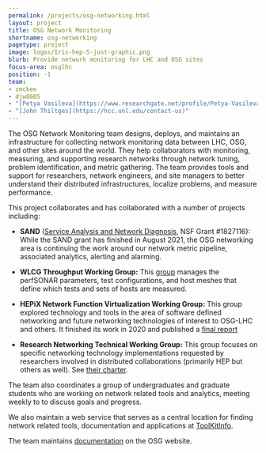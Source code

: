 ```yaml
---
permalink: /projects/osg-networking.html
layout: project
title: OSG Network Monitoring
shortname: osg-networking
pagetype: project
image: logos/Iris-hep-5-just-graphic.png
blurb: Provide network monitoring for LHC and OSG sites
focus-area: osglhc
position: -1
team:
- smckee
- djw8605
- "[Petya Vasileva](https://www.researchgate.net/profile/Petya-Vasileva-2)"
- "[John Thiltges](https://hcc.unl.edu/contact-us)"
---
```


The OSG Network Monitoring team designs, deploys, and maintains an infrastructure for
collecting network monitoring data between LHC, OSG, and other sites around the world.
They help collaborators with monitoring, measuring, and supporting research networks
through network tuning, problem identification, and metric gathering.
The team provides tools and support for researchers, network engineers, and site managers
to better understand their distributed infrastructures, localize problems, and measure performance.

This project collaborates and has collaborated with a number of projects including:

*   **SAND** ([Service Analysis and Network Diagnosis](https://sand-ci.org/), NSF Grant #1827116):
    While the SAND grant has finished in August 2021, the OSG networking area is continuing the
    work around our network metric pipeline, associated analytics, alerting and alarming.

*   **WLCG Throughput Working Group:**
    This [group](https://twiki.cern.ch/twiki/bin/view/LCG/NetworkTransferMetrics) manages the perfSONAR parameters, test configurations, and host meshes
    that define which tests and sets of hosts are measured.

*   **HEPiX Network Function Virtualization Working Group:**
    This group explored technology and tools in the area of software defined networking and
    future networking technologies of interest to OSG-LHC and others.  It finished its work in 2020 and published a [final report](https://zenodo.org/record/3741402#.YmGFMdrMJD8)

*   **Research Networking Technical Working Group:**
    This group focuses on specific networking technology implementations
    requested by researchers involved in distributed collaborations (primarily HEP but others as well).
    See [their charter](https://zenodo.org/record/6470973#.YmGDK9rMJD8).

The team also coordinates a group of undergraduates and graduate students
who are working on network related tools and analytics, meeting weekly to
to discuss goals and progress.

We also maintain a web service that serves as a central location for finding network related tools, documentation and applications at
[ToolKitInfo](https://toolkitinfo.opensciencegrid.org/).

The team maintains [documentation](https://osg-htc.org/networking/) on the OSG website.
